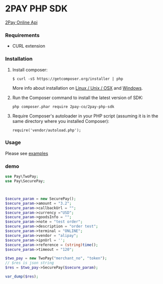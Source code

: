 # 2PAY PHP SDK

[2Pay Online Api](https://2pay.gitbook.io/2pay-api-docs-en/notes)


### Requirements

* CURL extension


### Installation


1. Install composer:
   ```shell notranslate position-relative overflow-auto
   $ curl -sS https://getcomposer.org/installer | php
   ```

   More info about installation on [Linux / Unix / OSX](https://getcomposer.org/doc/00-intro.md#installation-linux-unix-osx) and [Windows](https://getcomposer.org/doc/00-intro.md#installation-windows).
2. Run the Composer command to install the latest version of SDK:
   ```shell
   php composer.phar require 2pay-co/2pay-php-sdk
   ```
3. Require Composer's autoloader in your PHP script (assuming it is in the same directory where you installed Composer):
   ```shell
   require('vendor/autoload.php');
   ```


### Usage


Please see [examples](https://github.com/2pay-co/2pay-php-sdk/tree/master/examples)


### demo

```php
use Pay\TwoPay;
use Pay\SecurePay;



$secure_param = new SecurePay();
$secure_param->amount = "3.2";
$secure_param->callbackUrl = "";
$secure_param->currency ="USD";
$secure_param->goodsInfo = "";
$secure_param->note = "test order";
$secure_param->description = "order test";
$secure_param->terminal = "ONLINE";
$secure_param->vendor = "alipay";
$secure_param->ipnUrl = '';
$secure_param->reference = (string)time();
$secure_param->timeout = "120";

$two_pay = new TwoPay("merchant_no", "token");
// $res is json string
$res = $two_pay->SecurePay($secure_param);

var_dump($res);
```
